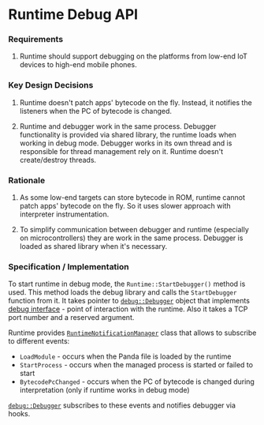 # Runtime Debug API

### Requirements

1. Runtime should support debugging on the platforms from low-end IoT devices to high-end mobile phones.

### Key Design Decisions

1. Runtime doesn't patch apps' bytecode on the fly. Instead, it notifies the listeners when the PC of bytecode is changed.

1. Runtime and debugger work in the same process. Debugger functionality is provided via shared library, the runtime loads when working in debug mode. Debugger works in its own thread and is responsible for thread management rely on it. Runtime doesn't create/destroy threads.

### Rationale

1. As some low-end targets can store bytecode in ROM, runtime cannot patch apps' bytecode on the fly. So it uses slower approach with interpreter instrumentation.

1. To simplify communication between debugger and runtime (especially on microcontrollers) they are work in the same process. Debugger is loaded as shared library when it's necessary.

### Specification / Implementation

To start runtime in debug mode, the `Runtime::StartDebugger()` method is used. This method loads the debug library and calls the `StartDebugger` function from it. It takes pointer to [`debug::Debugger`](../runtime/tooling/debugger.h) object that implements [debug interface](../runtime/include/tooling/debug_interface.h) - point of interaction with the runtime.
Also it takes a TCP port number and a reserved argument.

Runtime provides [`RuntimeNotificationManager`](../runtime/include/runtime_notification.h) class that allows to subscribe to different events:
* `LoadModule` - occurs when the Panda file is loaded by the runtime
* `StartProcess` - occurs when the managed process is started or failed to start
* `BytecodePcChanged` - occurs when the PC of bytecode is changed during interpretation (only if runtime works in debug mode)

[`debug::Debugger`](../runtime/tooling/debugger.h) subscribes to these events and notifies debugger via hooks.
